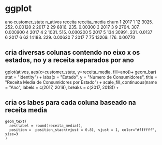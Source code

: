 # ggplot

 ano customer_state n_ativos receita receita_media    churn
   <dbl>          <dbl>    <int>   <dbl>         <dbl>    <dbl>
 1  2017              1       12   3025.          252. 0.00120 
 2  2017              2       29   6816.          235. 0.00300 
 3  2017              3        9   2764.          307. 0.000900
 4  2017              4        2   1031.          515. 0.000200
 5  2017              5      134  30991.          231. 0.0137  
 6  2017              6       62  14188.          229. 0.00620 
 7  2017              7       75  13209.          176. 0.00770 

## cria diversas colunas contendo no eixo x os estados, no y a receita separados por ano
gplot(ativos, aes(x=customer_state, y=receita_media, fill=ano))+
    geom_bar( stat = "identity") +
    labs(x = "Estado", y = "Numero de Consumidores", title = "Receita Media de Consumidores por Estado") +
    scale_fill_continuous(name = "Ano", labels = c(2017, 2018), breaks = c(2017, 2018)) + 
## cria os labes para cada coluna baseado na receita media
    geom_text(
      aes(label = round(receita_media)),
      position =  position_stack(vjust = 0.8), vjust = 1, color="#ffffff", size=3
    ) 
